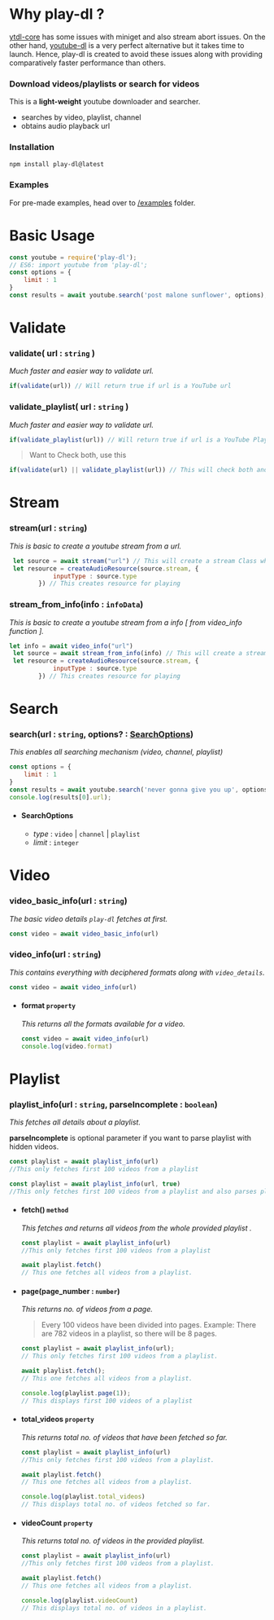 # Why play-dl ?

[ytdl-core](https://github.com/fent/node-ytdl-core) has some issues with miniget and also stream abort issues. On the other hand, [youtube-dl](https://github.com/ytdl-org/youtube-dl) is a very perfect alternative but it takes time to launch. Hence, play-dl is created to avoid these issues along with providing comparatively faster performance than others.

### Download videos/playlists or search for videos

This is a **light-weight** youtube downloader and searcher.

- searches by video, playlist, channel
- obtains audio playback url

### Installation

```bash
npm install play-dl@latest
```

### Examples

For pre-made examples, head over to [/examples](https://github.com/play-dl/play-dl/tree/main/examples) folder.



# Basic Usage

```js
const youtube = require('play-dl');
// ES6: import youtube from 'play-dl';
const options = {
    limit : 1
}
const results = await youtube.search('post malone sunflower', options);
```

# Validate

### validate( url : `string` )
 *Much faster and easier way to validate url.*
```js
if(validate(url)) // Will return true if url is a YouTube url 
```

### validate_playlist( url : `string` )
 *Much faster and easier way to validate url.*
```js
if(validate_playlist(url)) // Will return true if url is a YouTube Playlist url 
```

 > Want to Check both, use this
 ```js
if(validate(url) || validate_playlist(url)) // This will check both and if anyone is true, it will execute the below function
 ```

# Stream

### stream(url : `string`)
*This is basic to create a youtube stream from a url.*
```js
 let source = await stream("url") // This will create a stream Class which contains type and stream to be played.
 let resource = createAudioResource(source.stream, {
            inputType : source.type
        }) // This creates resource for playing
```

### stream_from_info(info : `infoData`)
*This is basic to create a youtube stream from a info [ from video_info function ].*
```js
let info = await video_info("url")
 let source = await stream_from_info(info) // This will create a stream Class which contains type and stream to be played.
 let resource = createAudioResource(source.stream, {
            inputType : source.type
        }) // This creates resource for playing
```

# Search

### search(url : `string`, options? : [SearchOptions](https://github.com/play-dl/play-dl/tree/main/play-dl/YouTube#searchoptions))

*This enables all searching mechanism (video, channel, playlist)*

```js
const options = {
    limit : 1
}
const results = await youtube.search('never gonna give you up', options);
console.log(results[0].url);
```

- #### SearchOptions 
  - *type* : `video` | `channel` | `playlist`
  - *limit* : `integer`



# Video

### video_basic_info(url : `string`)
*The basic video details `play-dl` fetches at first.*

```js
const video = await video_basic_info(url)
```
### video_info(url : `string`)
*This contains everything with deciphered formats along with `video_details`.*

```js
const video = await video_info(url)
```
- #### format `property`
  *This returns all the formats available for a video.*

  ```js
  const video = await video_info(url)
  console.log(video.format)
  ```

  

# Playlist

### playlist_info(url : `string`, parseIncomplete : `boolean`)
*This fetches all details about a playlist.*

**parseIncomplete** is optional parameter if you want to parse playlist with hidden videos.
```js
const playlist = await playlist_info(url)
//This only fetches first 100 videos from a playlist

const playlist = await playlist_info(url, true)
//This only fetches first 100 videos from a playlist and also parses playlist with hidden videos
```

- #### fetch() `method`
  *This fetches and returns all videos from the whole provided playlist .*

  ```js
  const playlist = await playlist_info(url)
  //This only fetches first 100 videos from a playlist
  
  await playlist.fetch()
  // This one fetches all videos from a playlist.
  ```

- #### page(page_number : `number`)

  *This returns no. of videos from a page.*

  > Every 100 videos have been divided into pages. 
  > Example: There are 782 videos in a playlist, so there will be 8 pages.

  ```js
  const playlist = await playlist_info(url);
  // This only fetches first 100 videos from a playlist.
  
  await playlist.fetch();
  // This one fetches all videos from a playlist.
  
  console.log(playlist.page(1));
  // This displays first 100 videos of a playlist

- #### total_videos `property`
  *This returns total no. of videos that have been fetched so far.*

  ```js
  const playlist = await playlist_info(url)
  //This only fetches first 100 videos from a playlist.
  
  await playlist.fetch()
  // This one fetches all videos from a playlist.
  
  console.log(playlist.total_videos)
  // This displays total no. of videos fetched so far.
  ```

- #### videoCount `property`

  *This returns total no. of videos in the provided playlist.*

  ```js
  const playlist = await playlist_info(url)
  //This only fetches first 100 videos from a playlist.
  
  await playlist.fetch()
  // This one fetches all videos from a playlist.
  
  console.log(playlist.videoCount)
  // This displays total no. of videos in a playlist.
  ```
